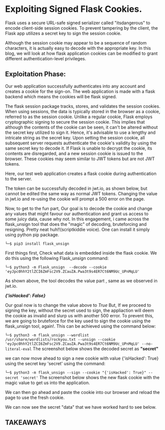 # Exploiting Signed Flask Cookies.

Flask uses a secure URL-safe signed serializer called "itsdangerous" to encode client-side session cookies. To prevent tampering by the client, the Flask app utilizes a secret key to sign the session cookie.

Although the session cookie may appear to be a sequence of random characters, it is actually easy to decode with the appropriate key.
In this blog, we will look at how flask application cookies can be modified to grant different authentication-level privileges.

## Exploitation Phase:

Our web application successfully authenticates into any account and creates a cookie for the sign-on. The web application is made with a flask backend which means the cookies will be flask signed.





The flask session package tracks, stores, and validates the session cookies. When using sessions, the data is typically stored in the browser as a cookie, referred to as the session cookie. 
Unlike a regular cookie, Flask employs cryptographic signing to secure the session cookie. This implies that although the contents of the cookie can be seen, it can't be altered without the secret key utilized to sign it. Hence, it's advisable to use a lengthy and intricate string as the secret key.
Upon setting the session cookie, all subsequent server requests authenticate the cookie's validity by using the same secret key to decode it. If Flask is unable to decrypt the cookie, its contents are disregarded, and a new session cookie is issued to the browser.
These cookies may seem similar to JWT tokens but are not JWT tokens. 






Here, our test web application creates a flask cookie during authentication to the server. 





The token can be successfully decoded in jwt.io, as shown below, but cannot be edited the same way as normal JWT tokens. Changing the value in jwt.io and re-using the cookie will prompt a 500 error on the page.









Now, to get to the fun part, Our goal is to decode the cookie and change any values that might favour our authentication and grant us access to some juicy data, cause why not.
In this engagement, i came across the flask_unsign tool that does the "magic" of decoding, bruteforcing and resigning. Pretty neat huh!!(scriptkiddie voice).
One can install it simply using python pip package.

```└─$ pip3 install flask_unsign```


First things first, Check what data is embedded inside the flask cookie. We do this using the following Flask_unsign command:

```└─$ python3 -m Flask_unsign  --decode --cookie 'eyJpc0hhY2tlZCI6ZmFsc2V9.ZCauZA.Pwa3t9s4ER7Ct6NM9Uc_UPnMqLU'```

As shown above, the tool decodes the value part , same as we observed in jwt.io.

***{'isHacked': False}***

Our goal now is to change the value above to *True*
But, If we proceed to signing the key, without the secret used to sign, the appliaction will deem the cookie as invalid and slurp us with another 500 error.
To prevent this, we are going to bruteforce for the key used to sign the cookie using the flask_unsign tool, again!. This can be achieved using the command below:

```└─$ python3 -m flask_unsign --wordlist /usr/share/wordlists/rockyou.txt --unsign --cookie 'eyJpc0hhY2tlZCI6ZmFsc2V9.ZCauZA.Pwa3t9s4ER7Ct6NM9Uc_UPnMqLU' --no-literal-eval```
The screenshot below shows the decoded secret as **"secret"**






we can now move ahead to sign a new cookie with value {'isHacked': True} using the secret key 'secret' using the command:

```└─$ python3 -m flask_unsign --sign --cookie "{'isHacked': True}" --secret 'secret'```
The screenshot below shows the new flask cookie with the magic value to get us into the application.





We can then go ahead and paste the cookie into our browser and reload the page to use the fresh cookie.



We can now see the secret "data" that we have worked hard to see below.







## TAKEAWAYS













